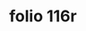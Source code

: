 ---
layout: edition
title: folio 116r
manuscript: Padua, Biblioteca del Seminario Vescovile, MS 32
sigla: P
iip: p116r.tif
milestone: 231
---